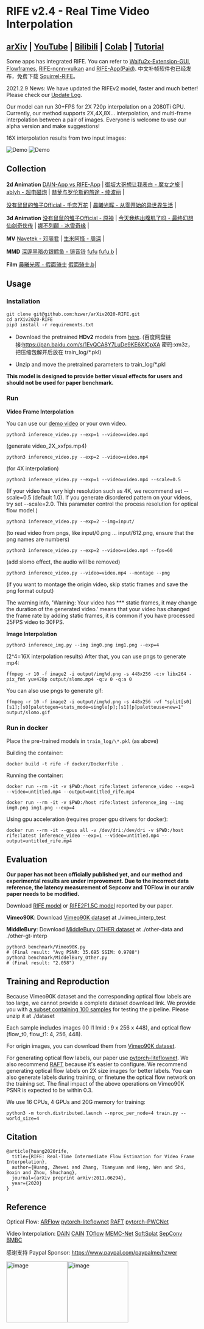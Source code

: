 # RIFE v2.4 - Real Time Video Interpolation
## [arXiv](https://arxiv.org/abs/2011.06294) | [YouTube](https://www.youtube.com/watch?v=60DX2T3zyVo&feature=youtu.be) | [Bilibili](https://www.bilibili.com/video/BV1K541157te?from=search&seid=5131698847373645765) | [Colab](https://colab.research.google.com/github/hzwer/arXiv2020-RIFE/blob/main/Colab_demo.ipynb) | [Tutorial](https://www.youtube.com/watch?v=gf_on-dbwyU&feature=emb_title)

Some apps has integrated RIFE. You can refer to [Waifu2x-Extension-GUI](https://github.com/AaronFeng753/Waifu2x-Extension-GUI), [Flowframes](https://nmkd.itch.io/flowframes), [RIFE-ncnn-vulkan](https://github.com/nihui/rife-ncnn-vulkan) and [RIFE-App(Paid)](https://grisk.itch.io/rife-app). 中文补帧软件也已经发布，免费下载 [Squirrel-RIFE](https://github.com/YiWeiHuang-stack/Squirrel-Video-Frame-Interpolation)。

2021.2.9 News: We have updated the RIFEv2 model, faster and much better! Please check our [Update Log](https://github.com/hzwer/arXiv2020-RIFE/issues/41#issuecomment-737651979).

Our model can run 30+FPS for 2X 720p interpolation on a 2080Ti GPU. Currently, our method supports 2X,4X,8X... interpolation, and multi-frame interpolation between a pair of images. Everyone is welcome to use our alpha version and make suggestions!

16X interpolation results from two input images: 

![Demo](./demo/I0_slomo_clipped.gif)
![Demo](./demo/I2_slomo_clipped.gif)

## Collection
**2d Animation**
[DAIN-App vs RIFE-App](https://www.youtube.com/watch?v=0OXzVGLRhK0) | [御坂大哥想让我表白 - 魔女之旅](https://www.bilibili.com/video/BV1r54y1Y7fn) | [ablyh - 超电磁炮](https://www.bilibili.com/video/BV1gK4y1Q7d9?from=search&seid=16584204362417247463) | [赫萝与罗伦斯的旅途 - 绫波丽](https://www.bilibili.com/video/BV1yz4y1m7iF) | 

[没有鼠鼠的雏子Official - 千恋万花](https://www.bilibili.com/video/BV1AT4y1P7kY?from=search&seid=15458655842150253738) | [晨曦光晖 - 从零开始的异世界生活](https://www.bilibili.com/video/BV1QV411i7B4?from=search&seid=151780224584608151) |

**3d Animation**
[没有鼠鼠的雏子Official - 原神](https://www.bilibili.com/video/BV1iU4y1s7Lk) | [今天我练出腹肌了吗 - 最终幻想](https://www.bilibili.com/video/BV1R541177qr) [仙剑奇侠传](https://www.bilibili.com/video/BV14p4y1s7na) | [娜不列颠 - 冰雪奇缘](https://www.bilibili.com/video/BV1fy4y1J7Mu) | 

**MV**
[Navetek - 邓丽君](https://www.bilibili.com/video/BV1ZK411u7CM) | [生米阿怪 - 周深](https://www.bilibili.com/video/BV1cp4y1W717) |

**MMD**
[深邃黑暗の银鳕鱼 - 镜音铃](https://www.bilibili.com/video/BV1nU4y1W7RF?from=search&seid=151780224584608151) [fufu](https://www.bilibili.com/video/BV16K4y1Q7CM) [fufu.b](https://www.bilibili.com/video/BV1Xb4y1R7iT) |

**Film**
[晨曦光晖 - 假面骑士](https://www.bilibili.com/video/BV1YK4y1J7eu?from=search&seid=2536418560129250152) [假面骑士.b](https://www.bilibili.com/video/BV1YK4y1J7eu?from=search&seid=2536418560129250152)| 

## Usage

### Installation

```
git clone git@github.com:hzwer/arXiv2020-RIFE.git
cd arXiv2020-RIFE
pip3 install -r requirements.txt
```

* Download the pretrained **HDv2** models from [here](https://drive.google.com/file/d/1wsQIhHZ3Eg4_AfCXItFKqqyDMB4NS0Yd/view?usp=sharing). (百度网盘链接:https://pan.baidu.com/s/1EvQCA8Y7LuDe9KE6XICpXA 密码:xm3z，把压缩包解开后放在 train_log/\*.pkl)

* Unzip and move the pretrained parameters to train_log/\*.pkl

**This model is designed to provide better visual effects for users and should not be used for paper benchmark.**

### Run

**Video Frame Interpolation**

You can use our [demo video](https://drive.google.com/file/d/1i3xlKb7ax7Y70khcTcuePi6E7crO_dFc/view?usp=sharing) or your own video. 
```
python3 inference_video.py --exp=1 --video=video.mp4 
```
(generate video_2X_xxfps.mp4)
```
python3 inference_video.py --exp=2 --video=video.mp4
```
(for 4X interpolation)
```
python3 inference_video.py --exp=1 --video=video.mp4 --scale=0.5
```
(If your video has very high resolution such as 4K, we recommend set --scale=0.5 (default 1.0). If you generate disordered pattern on your videos, try set --scale=2.0. This parameter control the process resolution for optical flow model.)
```
python3 inference_video.py --exp=2 --img=input/
```
(to read video from pngs, like input/0.png ... input/612.png, ensure that the png names are numbers)
```
python3 inference_video.py --exp=2 --video=video.mp4 --fps=60
```
(add slomo effect, the audio will be removed)
```
python3 inference_video.py --video=video.mp4 --montage --png
```
(if you want to montage the origin video, skip static frames and save the png format output)

The warning info, 'Warning: Your video has *** static frames, it may change the duration of the generated video.' means that your video has changed the frame rate by adding static frames, it is common if you have processed 25FPS video to 30FPS.

**Image Interpolation**

```
python3 inference_img.py --img img0.png img1.png --exp=4
```
(2^4=16X interpolation results)
After that, you can use pngs to generate mp4:
```
ffmpeg -r 10 -f image2 -i output/img%d.png -s 448x256 -c:v libx264 -pix_fmt yuv420p output/slomo.mp4 -q:v 0 -q:a 0
```
You can also use pngs to generate gif:
```
ffmpeg -r 10 -f image2 -i output/img%d.png -s 448x256 -vf "split[s0][s1];[s0]palettegen=stats_mode=single[p];[s1][p]paletteuse=new=1" output/slomo.gif
```

### Run in docker
Place the pre-trained models in `train_log/\*.pkl` (as above)

Building the container:
```
docker build -t rife -f docker/Dockerfile .
```

Running the container:
```
docker run --rm -it -v $PWD:/host rife:latest inference_video --exp=1 --video=untitled.mp4 --output=untitled_rife.mp4
```
```
docker run --rm -it -v $PWD:/host rife:latest inference_img --img img0.png img1.png --exp=4
```

Using gpu acceleration (requires proper gpu drivers for docker):
```
docker run --rm -it --gpus all -v /dev/dri:/dev/dri -v $PWD:/host rife:latest inference_video --exp=1 --video=untitled.mp4 --output=untitled_rife.mp4
```

## Evaluation
**Our paper has not been officially published yet, and our method and experimental results are under improvement. Due to the incorrect data reference, the latency measurement of Sepconv and TOFlow in our arxiv paper needs to be modified.**

Download [RIFE model](https://drive.google.com/file/d/1c1R7iF-ypN6USo-D2YH_ORtaH3tukSlo/view?usp=sharing) or [RIFE2F1.5C model](https://drive.google.com/file/d/1ve9w-cRWotdvvbU1KcgtsSm12l-JUkeT/view?usp=sharing) reported by our paper.

**Vimeo90K**: Download [Vimeo90K dataset](http://toflow.csail.mit.edu/) at ./vimeo_interp_test

**MiddleBury**: Download [MiddleBury OTHER dataset](https://vision.middlebury.edu/flow/data/) at ./other-data and ./other-gt-interp
```
python3 benchmark/Vimeo90K.py
# (Final result: "Avg PSNR: 35.695 SSIM: 0.9788")
python3 benchmark/MiddelBury_Other.py
# (Final result: "2.058")
```

## Training and Reproduction
Because Vimeo90K dataset and the corresponding optical flow labels are too large, we cannot provide a complete dataset download link. We provide you with [a subset containing 100 samples](https://drive.google.com/file/d/1_MQmFWqaptBuEbsV2tmbqFsxmxMIqYDU/view?usp=sharing) for testing the pipeline. Please unzip it at ./dataset

Each sample includes images (I0 I1 Imid : 9 x 256 x 448), and optical flow (flow_t0, flow_t1: 4, 256, 448). 

For origin images, you can download them from [Vimeo90K dataset](http://toflow.csail.mit.edu/).

For generating optical flow labels, our paper use [pytorch-liteflownet](https://github.com/sniklaus/pytorch-liteflownet). We also recommend [RAFT](https://github.com/princeton-vl/RAFT) because it's easier to configure. We recommend generating optical flow labels on 2X size images for better labels. You can also generate labels during training, or finetune the optical flow network on the training set. The final impact of the above operations on Vimeo90K PSNR is expected to be within 0.3.

We use 16 CPUs, 4 GPUs and 20G memory for training: 
```
python3 -m torch.distributed.launch --nproc_per_node=4 train.py --world_size=4
```

## Citation

```
@article{huang2020rife,
  title={RIFE: Real-Time Intermediate Flow Estimation for Video Frame Interpolation},
  author={Huang, Zhewei and Zhang, Tianyuan and Heng, Wen and Shi, Boxin and Zhou, Shuchang},
  journal={arXiv preprint arXiv:2011.06294},
  year={2020}
}
```

## Reference

Optical Flow:
[ARFlow](https://github.com/lliuz/ARFlow)  [pytorch-liteflownet](https://github.com/sniklaus/pytorch-liteflownet)  [RAFT](https://github.com/princeton-vl/RAFT)  [pytorch-PWCNet](https://github.com/sniklaus/pytorch-pwc)

Video Interpolation: 
[DAIN](https://github.com/baowenbo/DAIN)  [CAIN](https://github.com/myungsub/CAIN)  [TOflow](https://github.com/HyeongminLEE/AdaCoF-pytorch)  [MEMC-Net](https://github.com/baowenbo/MEMC-Net)   [SoftSplat](https://github.com/sniklaus/softmax-splatting)   [SepConv](https://github.com/sniklaus/sepconv-slomo)   [BMBC](https://github.com/JunHeum/BMBC)

感谢支持 Paypal Sponsor: https://www.paypal.com/paypalme/hzwer

<img width="160" alt="image" src="https://cdn.luogu.com.cn/upload/image_hosting/5h3609p1.png"><img width="160" alt="image" src="https://cdn.luogu.com.cn/upload/image_hosting/yi3kcwnw.png">
